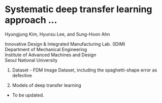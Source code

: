 # Systematic deep transfer learning approach ...

Hyungjung Kim, Hyunsu Lee, and Sung-Hoon Ahn

Innovative Design & Integrated Manufacturing Lab. (IDIM)  
Department of Mechanical Engineering  
Institute of Advanced Machines and Design  
Seoul National University  

1. Dataset - FDM Image Dataset, including the spaghetti-shape error as defective

2. Models of deep transfer learning
 - To be updated.